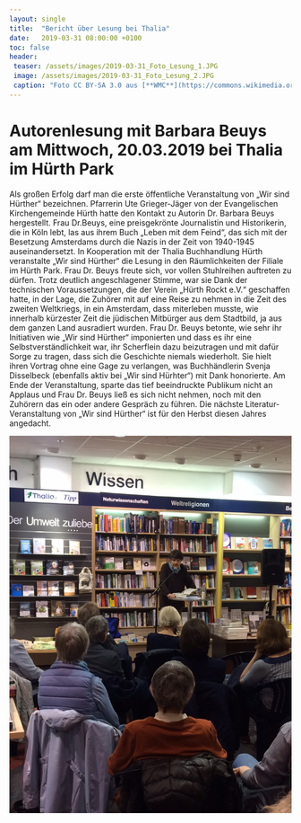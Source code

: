 ```yaml
---
layout: single
title:  "Bericht über Lesung bei Thalia"
date:   2019-03-31 08:00:00 +0100
toc: false
header:
 teaser: /assets/images/2019-03-31_Foto_Lesung_1.JPG
 image: /assets/images/2019-03-31_Foto_Lesung_2.JPG
 caption: "Foto CC BY-SA 3.0 aus [**WMC**](https://commons.wikimedia.org/wiki/Book#/media/File:Old_book_bindings.jpg)"
---
```

# Autorenlesung mit Barbara Beuys am Mittwoch, 20.03.2019 bei Thalia im Hürth Park

Als großen Erfolg darf man die erste öffentliche Veranstaltung von „Wir sind Hürther“
bezeichnen. Pfarrerin Ute Grieger-Jäger von der Evangelischen Kirchengemeinde
Hürth hatte den Kontakt zu Autorin Dr. Barbara Beuys hergestellt.
Frau Dr.Beuys, eine preisgekrönte Journalistin und Historikerin, die in Köln lebt, las
aus ihrem Buch „Leben mit dem Feind“, das sich mit der Besetzung Amsterdams
durch die Nazis in der Zeit von 1940-1945 auseinandersetzt. In Kooperation mit der
Thalia Buchhandlung Hürth veranstalte „Wir sind Hürther“ die Lesung in den
Räumlichkeiten der Filiale im Hürth Park. Frau Dr. Beuys freute sich, vor vollen
Stuhlreihen auftreten zu dürfen. Trotz deutlich angeschlagener Stimme, war sie
Dank der technischen Voraussetzungen, die der Verein „Hürth Rockt e.V.“
geschaffen hatte, in der Lage, die Zuhörer mit auf eine Reise zu nehmen in die Zeit
des zweiten Weltkriegs, in ein Amsterdam, dass miterleben musste, wie innerhalb
kürzester Zeit die jüdischen Mitbürger aus dem Stadtbild, ja aus dem ganzen Land
ausradiert wurden.
Frau Dr. Beuys betonte, wie sehr ihr Initiativen wie „Wir sind Hürther“ imponierten
und dass es ihr eine Selbstverständlichkeit war, ihr Scherflein dazu beizutragen und
mit dafür Sorge zu tragen, dass sich die Geschichte niemals wiederholt. Sie hielt
ihren Vortrag ohne eine Gage zu verlangen, was Buchhändlerin Svenja Disselbeck
(ebenfalls aktiv bei „Wir sind Hürhter“) mit Dank honorierte.
Am Ende der Veranstaltung, sparte das tief beeindruckte Publikum nicht an Applaus
und Frau Dr. Beuys ließ es sich nicht nehmen, noch mit den Zuhörern das ein oder
andere Gespräch zu führen.
Die nächste Literatur-Veranstaltung von „Wir sind Hürther“ ist für den Herbst diesen
Jahres angedacht.

![Artikel "Zeichen setzen für Toleranz"](/assets/images/2019-03-31_Foto_Lesung_1.jpg)









